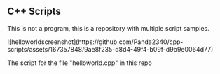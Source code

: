 <h2>C++ Scripts</h2>
<p>This is not a program, this is a repository with multiple script samples.</p>
![helloworldscreenshot](https://github.com/Panda2340/cpp-scripts/assets/167357848/9ae8f235-d8d4-49f4-b09f-d9b9e0064d77)
<p>The script for the file "helloworld.cpp" in this repo</p>
